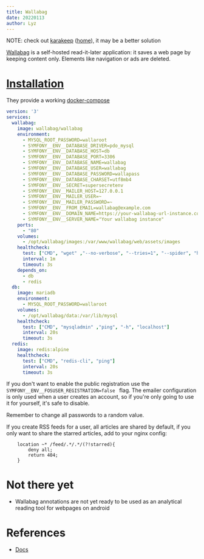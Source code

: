 ```yaml
---
title: Wallabag
date: 20220113
author: Lyz
---
```


NOTE: check out [karakeep](https://github.com/karakeep-app/karakeep) ([home](https://karakeep.app/)), it may be a better solution

[Wallabag](https://doc.wallabag.org) is a self-hosted read-it-later application:
it saves a web page by keeping content only. Elements like navigation or ads are
deleted.

# [Installation](https://github.com/wallabag/docker)

They provide a working
[docker-compose](https://github.com/wallabag/docker#docker-compose)

```yaml
version: '3'
services:
  wallabag:
    image: wallabag/wallabag
    environment:
      - MYSQL_ROOT_PASSWORD=wallaroot
      - SYMFONY__ENV__DATABASE_DRIVER=pdo_mysql
      - SYMFONY__ENV__DATABASE_HOST=db
      - SYMFONY__ENV__DATABASE_PORT=3306
      - SYMFONY__ENV__DATABASE_NAME=wallabag
      - SYMFONY__ENV__DATABASE_USER=wallabag
      - SYMFONY__ENV__DATABASE_PASSWORD=wallapass
      - SYMFONY__ENV__DATABASE_CHARSET=utf8mb4
      - SYMFONY__ENV__SECRET=supersecretenv
      - SYMFONY__ENV__MAILER_HOST=127.0.0.1
      - SYMFONY__ENV__MAILER_USER=~
      - SYMFONY__ENV__MAILER_PASSWORD=~
      - SYMFONY__ENV__FROM_EMAIL=wallabag@example.com
      - SYMFONY__ENV__DOMAIN_NAME=https://your-wallabag-url-instance.com
      - SYMFONY__ENV__SERVER_NAME="Your wallabag instance"
    ports:
      - "80"
    volumes:
      - /opt/wallabag/images:/var/www/wallabag/web/assets/images
    healthcheck:
      test: ["CMD", "wget" ,"--no-verbose", "--tries=1", "--spider", "http://localhost"]
      interval: 1m
      timeout: 3s
    depends_on:
      - db
      - redis
  db:
    image: mariadb
    environment:
      - MYSQL_ROOT_PASSWORD=wallaroot
    volumes:
      - /opt/wallabag/data:/var/lib/mysql
    healthcheck:
      test: ["CMD", "mysqladmin" ,"ping", "-h", "localhost"]
      interval: 20s
      timeout: 3s
  redis:
    image: redis:alpine
    healthcheck:
      test: ["CMD", "redis-cli", "ping"]
      interval: 20s
      timeout: 3s
```

If you don't want to enable the public registration use the `SYMFONY__ENV__FOSUSER_REGISTRATION=false
` flag. The emailer configuration is only used when a user creates an account,
so if you're only going to use it for yourself, it's safe to disable.

Remember to change all passwords to a random value.

If you create RSS feeds for a user, all articles are shared by default, if you
only want to share the starred articles, add to your nginx config:

```
    location ~* /feed/.*/.*/(?!starred){
        deny all;
        return 404;
    }
```

# Not there yet

- Wallabag annotations are not yet ready to be used as an analytical reading tool for webpages on android

# References

* [Docs](https://doc.wallabag.org)
